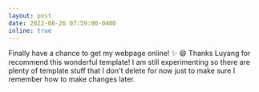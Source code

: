 ```yaml
---
layout: post
date: 2022-08-26 07:59:00-0400
inline: true
---
```


Finally have a chance to get my webpage online! :sparkles: :smile: Thanks Luyang for recommend this wonderful template! I am still experimenting so there are plenty of template stuff that I don't delete for now just to make sure I remember how to make changes later. 